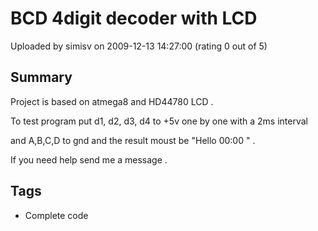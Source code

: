 # BCD 4digit decoder with LCD

Uploaded by simisv on 2009-12-13 14:27:00 (rating 0 out of 5)

## Summary

Project is based on atmega8 and HD44780 LCD .  

To test program put d1, d2, d3, d4 to +5v one by one with a 2ms interval  

and A,B,C,D to gnd and the result moust be "Hello 00:00 " .  

If you need help send me a message .

## Tags

- Complete code
